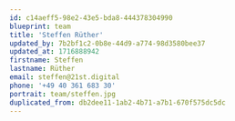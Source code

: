 ```yaml
---
id: c14aeff5-98e2-43e5-bda8-444378304990
blueprint: team
title: 'Steffen Rüther'
updated_by: 7b2bf1c2-0b8e-44d9-a774-98d3580bee37
updated_at: 1716888942
firstname: Steffen
lastname: Rüther
email: steffen@21st.digital
phone: '+49 40 361 683 30'
portrait: team/steffen.jpg
duplicated_from: db2dee11-1ab2-4b71-a7b1-670f575dc5dc
---
```


